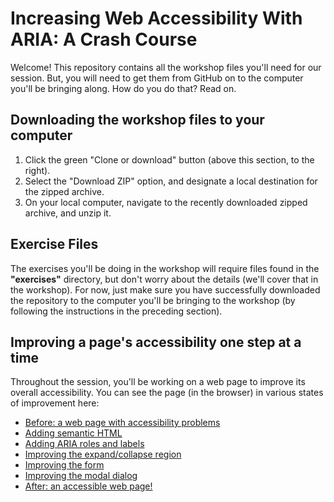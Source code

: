 # Increasing Web Accessibility With ARIA: A Crash Course

Welcome! This repository contains all the workshop files you'll need for our session. But, you will need to get them from GitHub on to the computer you'll be bringing along. How do you do that? Read on. 

## Downloading the workshop files to your computer
1. Click the green "Clone or download" button (above this section, to the right).
2. Select the "Download ZIP" option, and designate a local destination for the zipped archive.
3. On your local computer, navigate to the recently downloaded zipped archive, and unzip it.

## Exercise Files
The exercises you'll be doing in the workshop will require files found in the **"exercises"** directory, but don't worry about the details (we'll cover that in the workshop). For now, just make sure you have successfully downloaded the repository to the computer you'll be bringing to the workshop (by following the instructions in the preceding section).

## Improving a page's accessibility one step at a time 
Throughout the session, you'll be working on a web page to improve its overall accessibility. You can see the page (in the browser) in various states of improvement here: 
* <a href="https://cdn.rawgit.com/uwfrontendtech/aria-workshop-ahg/master/dist/before-any-changes/">Before: a web page with accessibility problems</a>
* <a href="https://cdn.rawgit.com/uwfrontendtech/aria-workshop-ahg/master/dist/Exercise-1-Semantic-HTML/semantics-after.html">Adding semantic HTML</a>
* <a href="https://cdn.rawgit.com/uwfrontendtech/aria-workshop-ahg/master/dist/Exercise-2-Landmark-Roles-Labeling/landmark-after.html">Adding ARIA roles and labels</a>
* <a href="https://cdn.rawgit.com/uwfrontendtech/aria-workshop-ahg/master/dist/Exercise-3-Showing-Hiding-Content/show-hide-after.html">Improving the expand/collapse region</a>
* <a href="https://cdn.rawgit.com/uwfrontendtech/aria-workshop-ahg/master/dist/Exercise-4-Forms/forms-after.html">Improving the form</a>
* <a href="https://cdn.rawgit.com/uwfrontendtech/aria-workshop-ahg/master/dist/Exercise-5-Modal-Dialogs/modal-1-after.html">Improving the modal dialog</a>
* <a href="https://cdn.rawgit.com/uwfrontendtech/aria-workshop-ahg/master/dist/after-all-changes/">After: an accessible web page!</a>
